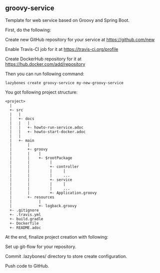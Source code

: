 groovy-service
--------------

Template for web service based on Groovy and Spring Boot.

First, do the following:

Create new GitHub repository for your service at https://github.com/new

Enable Travis-CI job for it at https://travis-ci.org/profile

Create DockerHub repository for it at https://hub.docker.com/add/repository

Then you can run following command:

    lazybones create groovy-service my-new-groovy-service

You got following project structure:

    <project>
      |
      +- src
      |   |
      |   +- docs
      |   |   |
      |   |   +- howto-run-service.adoc
      |   |   +- howto-start-docker.adoc
      |   |
      |   +- main
      |       |
      |       +- groovy
      |       |    |
      |       |    +- $rootPackage
      |       |         |
      |       |         +- controller
      |       |         |     |
      |       |         |     ...
      |       |         +- service
      |       |         |     |
      |       |         |     ...
      |       |         +- Application.groovy
      |       +- resources
      |            |
      |            +- logback.groovy
      +- .gitignore
      +- .travis.yml
      +- build.gradle
      +- Dockerfile
      +- README.adoc

At the end, finalize project creation with following:

Set up git-flow for your repository.

Commit .lazybones/ directory to store create configuration.

Push code to GitHub.

